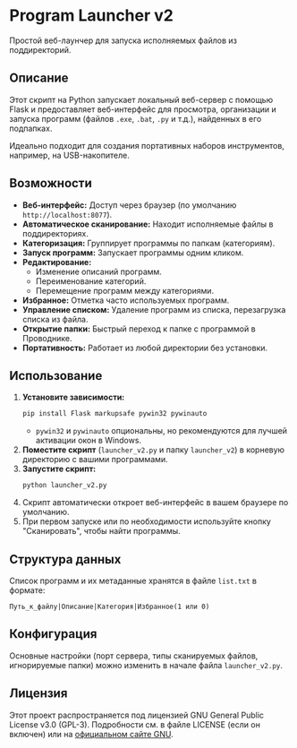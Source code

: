 # Program Launcher v2

Простой веб-лаунчер для запуска исполняемых файлов из поддиректорий.

## Описание

Этот скрипт на Python запускает локальный веб-сервер с помощью Flask и предоставляет веб-интерфейс для просмотра, организации и запуска программ (файлов `.exe`, `.bat`, `.py` и т.д.), найденных в его подпапках.

Идеально подходит для создания портативных наборов инструментов, например, на USB-накопителе.

## Возможности

*   **Веб-интерфейс:** Доступ через браузер (по умолчанию `http://localhost:8077`).
*   **Автоматическое сканирование:** Находит исполняемые файлы в поддиректориях.
*   **Категоризация:** Группирует программы по папкам (категориям).
*   **Запуск программ:** Запускает программы одним кликом.
*   **Редактирование:**
    *   Изменение описаний программ.
    *   Переименование категорий.
    *   Перемещение программ между категориями.
*   **Избранное:** Отметка часто используемых программ.
*   **Управление списком:** Удаление программ из списка, перезагрузка списка из файла.
*   **Открытие папки:** Быстрый переход к папке с программой в Проводнике.
*   **Портативность:** Работает из любой директории без установки.

## Использование

1.  **Установите зависимости:**
    ```bash
    pip install Flask markupsafe pywin32 pywinauto
    ```
    *   `pywin32` и `pywinauto` опциональны, но рекомендуются для лучшей активации окон в Windows.
2.  **Поместите скрипт** (`launcher_v2.py` и папку `launcher_v2`) в корневую директорию с вашими программами.
3.  **Запустите скрипт:**
    ```bash
    python launcher_v2.py
    ```
4.  Скрипт автоматически откроет веб-интерфейс в вашем браузере по умолчанию.
5.  При первом запуске или по необходимости используйте кнопку "Сканировать", чтобы найти программы.

## Структура данных

Список программ и их метаданные хранятся в файле `list.txt` в формате:

```
Путь_к_файлу|Описание|Категория|Избранное(1 или 0)
```

## Конфигурация

Основные настройки (порт сервера, типы сканируемых файлов, игнорируемые папки) можно изменить в начале файла `launcher_v2.py`.

## Лицензия

Этот проект распространяется под лицензией GNU General Public License v3.0 (GPL-3). Подробности см. в файле LICENSE (если он включен) или на [официальном сайте GNU](https://www.gnu.org/licenses/gpl-3.0.html).
